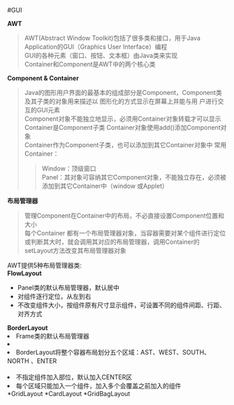 #GUI

<b>AWT</b>
>AWT(Abstract Window Toolkit)包括了很多类和接口，用于Java Application的GUI（Graphics User Interface）编程    
>GUI的各种元素（窗口、按钮、文本框）由Java类来实现    
>Container和Component是AWT中的两个核心类

<b>Component & Container</b>

>Java的图形用户界面的最基本的组成部分是Component，Component类及其子类的对象用来描述以 
图形化的方式显示在屏幕上并能与用  户进行交互的GUI元素    
>Component对象不能独立地显示，必须用Container对象转载才可以显示    
>Container是Component子类
>Container对象使用add()添加Component对象      
>Container作为Component子类，也可以添加到其它Container对象中
>常用Container：
>>Window：顶级窗口   
>>Panel：其对象可容纳其它Component对象，不能独立存在，必须被添加到其它Container中（window 或Applet）


<b>布局管理器</b>
> 管理Component在Container中的布局，不必直接设置Component位置和大小    
>每个Container 都有一个布局管理器对象，当容器需要对某个组件进行定位或判断其大时，就会调用其对应的布局管理器，调用Container的setLayout方法改变其布局管理器对象

AWT提供5种布局管理器类:    
<b>FlowLayout</b>
<ul>
<li>Panel类的默认布局管理器，默认居中</li>        
<li>对组件逐行定位，从左到右</li>               
<li>不改变组件大小，按组件原有尺寸显示组件，可设置不同的组件间距、行距、对齐方式</li>    
   </ul> 
<b>BorderLayout</b>    
<li>Frame类的默认布局管理器 <li>   
<li>BorderLayout将整个容器布局划分五个区域：AST、WEST、SOUTH、NORTH 、ENTER</li>  
<li>不指定组件加入部位，默认加入CENTER区</li>    
<li>每个区域只能加入一个组件，加入多个会覆盖之前加入的组件</li>        
*GridLayout    
*CardLayout    
*GridBagLayout    


